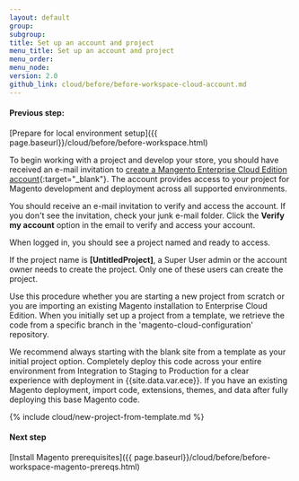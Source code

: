 ```yaml
---
layout: default
group:
subgroup:
title: Set up an account and project
menu_title: Set up an account and project
menu_order:
menu_node:
version: 2.0
github_link: cloud/before/before-workspace-cloud-account.md
---
```


<!-- This file isn't linked to the main TOC -->

#### Previous step:
[Prepare for local environment setup]({{ page.baseurl}}/cloud/before/before-workspace.html)

To begin working with a project and develop your store, you should have received an e-mail invitation to [create a Mangento Enterprise Cloud Edition account](https://accounts.magento.cloud){:target="\_blank"}. The account provides access to your project for Magento development and deployment across all supported environments.

You should receive an e-mail invitation to verify and access the account. If you don't see the invitation, check your junk e-mail folder. Click the **Verify my account** option in the email to verify and access your account.

When logged in, you should see a project named and ready to access.

If the project name is **[UntitledProject]**, a Super User admin or the account owner needs to create the project. Only one of these users can create the project.

Use this procedure whether you are starting a new project from scratch or you are importing an existing Magento installation to Enterprise Cloud Edition. When you initially set up a project from a template, we retrieve the code from a specific branch in the 'magento-cloud-configuration' repository.

<div class="bs-callout bs-callout-info" id="info" markdown="1">
We recommend always starting with the blank site from a template as your initial project option. Completely deploy this code across your entire environment from Integration to Staging to Production for a clear experience with deployment in {{site.data.var.ece}}. If you have an existing Magento deployment, import code, extensions, themes, and data after fully deploying this base Magento code.
</div>

{% include cloud/new-project-from-template.md %}

#### Next step
[Install Magento prerequisites]({{ page.baseurl}}/cloud/before/before-workspace-magento-prereqs.html)
